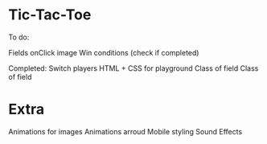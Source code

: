 # Tic-Tac-Toe

To do:

Fields onClick image
Win conditions (check if completed)

Completed:
Switch players
HTML + CSS for playground
Class of field
Class of field

# Extra

Animations for images
Animations arroud
Mobile styling
Sound Effects
